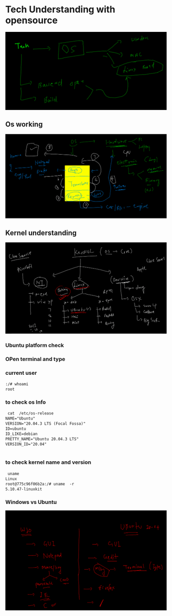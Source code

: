 # Tech Understanding with opensource 

<img src="linux1.png">

## Os working 

<img src="osw.png">

## Kernel understanding 

<img src="kernel.png">

### Ubuntu platform check 

### OPen terminal and type 

### current user 

```
:/# whoami
root

```

### to check os Info 

```
 cat  /etc/os-release 
NAME="Ubuntu"
VERSION="20.04.3 LTS (Focal Fossa)"
ID=ubuntu
ID_LIKE=debian
PRETTY_NAME="Ubuntu 20.04.3 LTS"
VERSION_ID="20.04"


```

### to check kernel name and version 

```
 uname 
Linux
root@775c96f06b2a:/# uname  -r
5.10.47-linuxkit

```

### Windows vs Ubuntu 

<img src="cmp.png">


